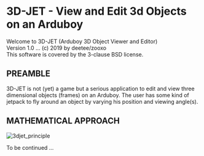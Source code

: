 # 3D-JET - View and Edit 3d Objects on an Arduboy

Welcome to 3D-JET (Arduboy 3D Object Viewer and Editor)  
Version 1.0 ... (c) 2019 by deetee/zooxo  
This software is covered by the 3-clause BSD license.  

## PREAMBLE
3D-JET is not (yet) a game but a serious application to edit and view three dimensional objects (frames) on an Arduboy. The user has some kind of jetpack to fly around an object by varying his position and viewing angle(s).

## MATHEMATICAL APPROACH
![3djet_principle](https://user-images.githubusercontent.com/16148023/49442297-5ddc3580-f7c9-11e8-869e-7430191ecbb3.png)

To be continued ...
